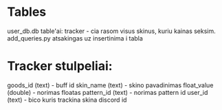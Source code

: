 # Tables
user_db.db table'ai: 
tracker - cia rasom visus skinus, kuriu kainas seksim. add_queries.py atsakingas uz insertinima i tabla

# Tracker stulpeliai:
goods_id (text) - buff id
skin_name (text) - skino pavadinimas
float_value (double) - norimas floatas
pattern_id (text) - norimas pattern id
user_id (text) - bico kuris trackina skina discord id
